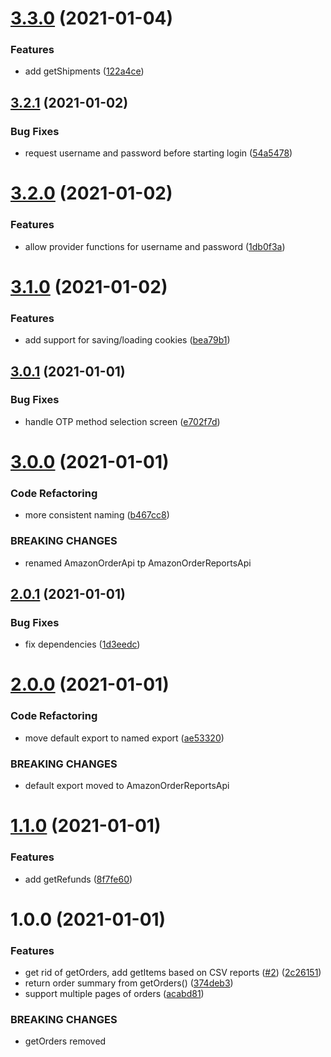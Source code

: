 # [3.3.0](https://github.com/starsprung/amazon-order-reports-api/compare/v3.2.1...v3.3.0) (2021-01-04)


### Features

* add getShipments ([122a4ce](https://github.com/starsprung/amazon-order-reports-api/commit/122a4ce45d25e7496df778afd3e84a1058024273))

## [3.2.1](https://github.com/starsprung/amazon-order-reports-api/compare/v3.2.0...v3.2.1) (2021-01-02)


### Bug Fixes

* request username and password before starting login ([54a5478](https://github.com/starsprung/amazon-order-reports-api/commit/54a5478d3a4589b1d55549ec4e07d71f0a6c8d6e))

# [3.2.0](https://github.com/starsprung/amazon-order-reports-api/compare/v3.1.0...v3.2.0) (2021-01-02)


### Features

* allow provider functions for username and password ([1db0f3a](https://github.com/starsprung/amazon-order-reports-api/commit/1db0f3a6f5303366d3b064f52d5ce26e618604c3))

# [3.1.0](https://github.com/starsprung/amazon-order-reports-api/compare/v3.0.1...v3.1.0) (2021-01-02)


### Features

* add support for saving/loading cookies ([bea79b1](https://github.com/starsprung/amazon-order-reports-api/commit/bea79b152601ed6b7e90c3d0023f614ba827ca0f))

## [3.0.1](https://github.com/starsprung/amazon-order-reports-api/compare/v3.0.0...v3.0.1) (2021-01-01)


### Bug Fixes

* handle OTP method selection screen ([e702f7d](https://github.com/starsprung/amazon-order-reports-api/commit/e702f7d9fd966601c0271c672baf7f4232f29a01))

# [3.0.0](https://github.com/starsprung/amazon-order-reports-api/compare/v2.0.1...v3.0.0) (2021-01-01)


### Code Refactoring

* more consistent naming ([b467cc8](https://github.com/starsprung/amazon-order-reports-api/commit/b467cc8e4631621d75d4a64107d5c958f98baa8b))


### BREAKING CHANGES

* renamed AmazonOrderApi tp AmazonOrderReportsApi

## [2.0.1](https://github.com/starsprung/amazon-order-reports-api/compare/v2.0.0...v2.0.1) (2021-01-01)

### Bug Fixes

- fix dependencies ([1d3eedc](https://github.com/starsprung/amazon-order-reports-api/commit/1d3eedc6e5677da0243fc8caa75c7ee7dd2bb176))

# [2.0.0](https://github.com/starsprung/amazon-order-reports-api/compare/v1.1.0...v2.0.0) (2021-01-01)

### Code Refactoring

- move default export to named export ([ae53320](https://github.com/starsprung/amazon-order-reports-api/commit/ae53320a7cf3adb96973ad4e3b9edfed0742b5b4))

### BREAKING CHANGES

- default export moved to AmazonOrderReportsApi

# [1.1.0](https://github.com/starsprung/amazon-order-reports-api/compare/v1.0.0...v1.1.0) (2021-01-01)

### Features

- add getRefunds ([8f7fe60](https://github.com/starsprung/amazon-order-reports-api/commit/8f7fe60c71a5ab2fe5caf2d27f7fee003a68cc95))

# 1.0.0 (2021-01-01)

### Features

- get rid of getOrders, add getItems based on CSV reports ([#2](https://github.com/starsprung/amazon-order-reports-api/issues/2)) ([2c26151](https://github.com/starsprung/amazon-order-reports-api/commit/2c2615109682e916844836ad5a208c6889868e2e))
- return order summary from getOrders() ([374deb3](https://github.com/starsprung/amazon-order-reports-api/commit/374deb31698a97f42080cf843ef523be402efae4))
- support multiple pages of orders ([acabd81](https://github.com/starsprung/amazon-order-reports-api/commit/acabd81badb0adb549a8fedf88433cdf1cb4c698))

### BREAKING CHANGES

- getOrders removed
